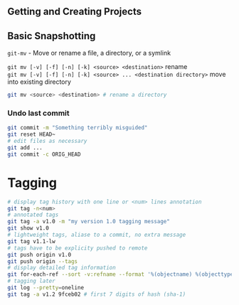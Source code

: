 ## Getting and Creating Projects


## Basic Snapshotting

`git-mv` - Move or rename a file, a directory, or a symlink

`git mv [-v] [-f] [-n] [-k] <source> <destination>` rename  
`git mv [-v] [-f] [-n] [-k] <source> ... <destination directory>` move into existing directory

```bash
git mv <source> <destination> # rename a directory
```

### Undo last commit

```bash
git commit -m "Something terribly misguided"
git reset HEAD~
# edit files as necessary
git add ...
git commit -c ORIG_HEAD
```
# Tagging

```bash
# display tag history with one line or <num> lines annotation
git tag -n<num>
# annotated tags
git tag -a v1.0 -m "my version 1.0 tagging message"
git show v1.0
# lightweight tags, aliase to a commit, no extra message
git tag v1.1-lw
# tags have to be explicity pushed to remote
git push origin v1.0
git push origin --tags
# display detailed tag information
git for-each-ref --sort -v:refname --format '%(objectname) %(objecttype) %(refname) %(contents) %(*objectname) %(*objecttype) %(*refname) %(*contents)' refs/tags | grep commit
# tagging later
git log --pretty=oneline
git tag -a v1.2 9fceb02 # first 7 digits of hash (sha-1)
```
